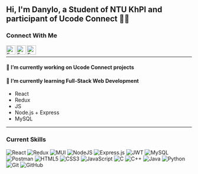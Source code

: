 ## Hi, I'm Danylo, a Student of NTU KhPI and participant of Ucode Connect 👨‍💻 


### Connect With Me

<a href="https://t.me/FreQl"><img align="left" src="https://github.com/FreQll/FreQll/assets/62791316/1eb7b38e-d925-486a-8c66-05d36b95ade4" alt="FreQl | Telegram" width="25px"/></a>
<a href="https://www.linkedin.com/in/freql/"><img align="left" src="https://raw.githubusercontent.com/yushi1007/yushi1007/main/images/linkedin.svg" alt="FreQl | LinkedIn" width="25px"/></a>
<a href="https://www.instagram.com/freql_/"><img align="left" src="https://raw.githubusercontent.com/yushi1007/yushi1007/main/images/instagram.svg" alt="FreQl | Instagram" width="25px"/></a>
</br>

----

#### 🔭 I’m currently working on Ucode Connect projects  

#### 🌱 I’m currently learning Full-Stack Web Development
  - React
  - Redux
  - JS
  - Node.js + Express
  - MySQL
  
----
 ### Current Skills
  ![React](https://img.shields.io/badge/react-%2320232a.svg?style=for-the-badge&logo=react&logoColor=%2361DAFB)
  ![Redux](https://img.shields.io/badge/redux-%23593d88.svg?style=for-the-badge&logo=redux&logoColor=white)
  ![MUI](https://img.shields.io/badge/MUI-%230081CB.svg?style=for-the-badge&logo=mui&logoColor=white)
  ![NodeJS](https://img.shields.io/badge/node.js-6DA55F?style=for-the-badge&logo=node.js&logoColor=white)
  ![Express.js](https://img.shields.io/badge/express.js-%23404d59.svg?style=for-the-badge&logo=express&logoColor=%2361DAFB)
  ![JWT](https://img.shields.io/badge/JWT-black?style=for-the-badge&logo=JSON%20web%20tokens)
  ![MySQL](https://img.shields.io/badge/mysql-%2300f.svg?style=for-the-badge&logo=mysql&logoColor=white)
  ![Postman](https://img.shields.io/badge/Postman-FF6C37?style=for-the-badge&logo=postman&logoColor=white)
  ![HTML5](https://img.shields.io/badge/html5-%23E34F26.svg?style=for-the-badge&logo=html5&logoColor=white)
  ![CSS3](https://img.shields.io/badge/css3-%231572B6.svg?style=for-the-badge&logo=css3&logoColor=white)
  ![JavaScript](https://img.shields.io/badge/javascript-%23323330.svg?style=for-the-badge&logo=javascript&logoColor=%23F7DF1E)
  ![C](https://img.shields.io/badge/c-%2300599C.svg?style=for-the-badge&logo=c&logoColor=white)
  ![C++](https://img.shields.io/badge/c++-%2300599C.svg?style=for-the-badge&logo=c%2B%2B&logoColor=white)
  ![Java](https://img.shields.io/badge/java-%23ED8B00.svg?style=for-the-badge&logo=openjdk&logoColor=white)
  ![Python](https://img.shields.io/badge/python-3670A0?style=for-the-badge&logo=python&logoColor=ffdd54)
  ![Git](https://img.shields.io/badge/git-%23F05033.svg?style=for-the-badge&logo=git&logoColor=white)
  ![GitHub](https://img.shields.io/badge/github-%23121011.svg?style=for-the-badge&logo=github&logoColor=white)

